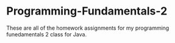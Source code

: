 # Programming-Fundamentals-2
These are all of the homework assignments for my programming funedamentals 2 class for Java.
